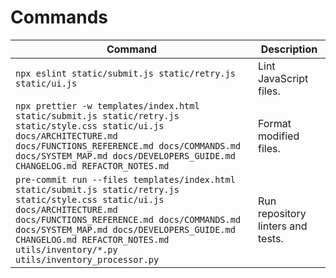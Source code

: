 # Commands

| Command                                                                                                                                                                                                                                                                                                     | Description                       |
| ----------------------------------------------------------------------------------------------------------------------------------------------------------------------------------------------------------------------------------------------------------------------------------------------------------- | --------------------------------- |
| `npx eslint static/submit.js static/retry.js static/ui.js`                                                                                                                                                                                                                                                  | Lint JavaScript files.            |
| `npx prettier -w templates/index.html static/submit.js static/retry.js static/style.css static/ui.js docs/ARCHITECTURE.md docs/FUNCTIONS_REFERENCE.md docs/COMMANDS.md docs/SYSTEM_MAP.md docs/DEVELOPERS_GUIDE.md CHANGELOG.md REFACTOR_NOTES.md`                                                          | Format modified files.            |
| `pre-commit run --files templates/index.html static/submit.js static/retry.js static/style.css static/ui.js docs/ARCHITECTURE.md docs/FUNCTIONS_REFERENCE.md docs/COMMANDS.md docs/SYSTEM_MAP.md docs/DEVELOPERS_GUIDE.md CHANGELOG.md REFACTOR_NOTES.md utils/inventory/*.py utils/inventory_processor.py` | Run repository linters and tests. |
